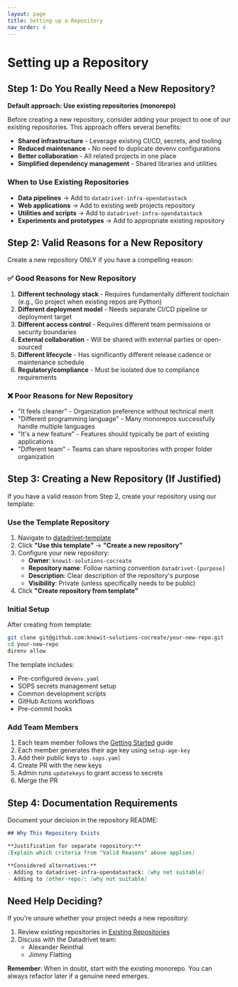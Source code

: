 ```yaml
---
layout: page
title: Setting up a Repository
nav_order: 4
---
```


# Setting up a Repository

## Step 1: Do You Really Need a New Repository?

**Default approach: Use existing repositories (monorepo)**

Before creating a new repository, consider adding your project to one of our existing repositories. This approach offers several benefits:

- **Shared infrastructure** - Leverage existing CI/CD, secrets, and tooling
- **Reduced maintenance** - No need to duplicate devenv configurations
- **Better collaboration** - All related projects in one place
- **Simplified dependency management** - Shared libraries and utilities

### When to Use Existing Repositories

- **Data pipelines** → Add to `datadrivet-infra-opendatastack`
- **Web applications** → Add to existing web projects repository
- **Utilities and scripts** → Add to `datadrivet-infra-opendatastack`
- **Experiments and prototypes** → Add to appropriate existing repository

## Step 2: Valid Reasons for a New Repository

Create a new repository ONLY if you have a compelling reason:

### ✅ Good Reasons for New Repository

1. **Different technology stack** - Requires fundamentally different toolchain (e.g., Go project when existing repos are Python)
2. **Different deployment model** - Needs separate CI/CD pipeline or deployment target
3. **Different access control** - Requires different team permissions or security boundaries
4. **External collaboration** - Will be shared with external parties or open-sourced
5. **Different lifecycle** - Has significantly different release cadence or maintenance schedule
6. **Regulatory/compliance** - Must be isolated due to compliance requirements

### ❌ Poor Reasons for New Repository

- "It feels cleaner" - Organization preference without technical merit
- "Different programming language" - Many monorepos successfully handle multiple languages
- "It's a new feature" - Features should typically be part of existing applications
- "Different team" - Teams can share repositories with proper folder organization

## Step 3: Creating a New Repository (If Justified)

If you have a valid reason from Step 2, create your repository using our template:

### Use the Template Repository

1. Navigate to [datadrivet-template](https://github.com/knowit-solutions-cocreate/datadrivet-template)
2. Click **"Use this template"** → **"Create a new repository"**
3. Configure your new repository:
   - **Owner**: `knowit-solutions-cocreate`
   - **Repository name**: Follow naming convention `datadrivet-[purpose]`
   - **Description**: Clear description of the repository's purpose
   - **Visibility**: Private (unless specifically needs to be public)
4. Click **"Create repository from template"**

### Initial Setup

After creating from template:

```bash
git clone git@github.com:knowit-solutions-cocreate/your-new-repo.git
cd your-new-repo
direnv allow
```

The template includes:
- Pre-configured `devenv.yaml`
- SOPS secrets management setup
- Common development scripts
- GitHub Actions workflows
- Pre-commit hooks

### Add Team Members

1. Each team member follows the [Getting Started](getting-started.html) guide
2. Each member generates their age key using `setup-age-key`
3. Add their public keys to `.sops.yaml`
4. Create PR with the new keys
5. Admin runs `updatekeys` to grant access to secrets
6. Merge the PR

## Step 4: Documentation Requirements

Document your decision in the repository README:

```markdown
## Why This Repository Exists

**Justification for separate repository:**
[Explain which criteria from "Valid Reasons" above applies]

**Considered alternatives:**
- Adding to datadrivet-infra-opendatastack: [why not suitable]
- Adding to [other-repo]: [why not suitable]
```

## Need Help Deciding?

If you're unsure whether your project needs a new repository:

1. Review existing repositories in [Existing Repositories](existing-repositories.html)
2. Discuss with the Datadrivet team:
   - Alexander Reinthal
   - Jimmy Flatting

**Remember**: When in doubt, start with the existing monorepo. You can always refactor later if a genuine need emerges.